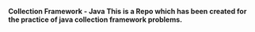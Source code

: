 <b>Collection Framework - Java<b>
This is a Repo which has been created for the practice of java collection framework problems.
